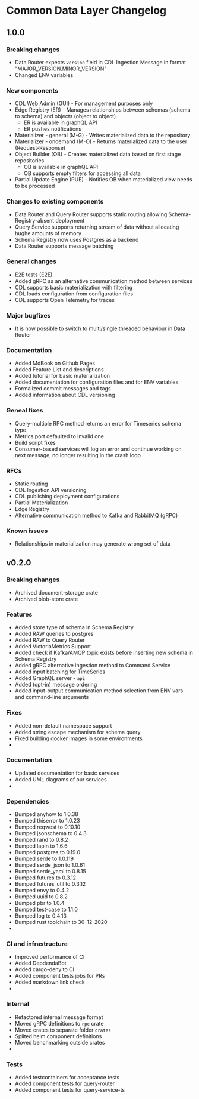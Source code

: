 # Common Data Layer Changelog

## 1.0.0

### Breaking changes
- Data Router expects `version` field in CDL Ingestion Message in format "MAJOR_VERSION.MINOR_VERSION"
- Changed ENV variables

### New components
- CDL Web Admin (GUI) - For management purposes only
- Edge Registry (ER) - Manages relationships between schemas (schema to schema) and objects (object to object)
    - ER is available in graphQL API
    - ER pushes notifications
- Materializer - general (M-G) - Writes materialized data to the repository
- Materializer - ondemand (M-O) - Returns materialized data to the user (Request-Response)
- Object Builder (OB) - Creates materialized data based on first stage repositories
    - OB is available in graphQL API
    - OB supports empty filters for accessing all data
- Partial Update Engine (PUE) - Notifies OB when materialized view needs to be processed

### Changes to existing components
- Data Router and Query Router supports static routing allowing Schema-Registry-absent deployment
- Query Service supports returning stream of data without allocating hughe amounts of memory
- Schema Registry now uses Postgres as a backend
- Data Router supports message batching

### General changes
- E2E tests (E2E)
- Added gRPC as an alternative communication method between services
- CDL supports basic materialization with filtering
- CDL loads configuration from configuration files
- CDL supports Open Telemetry for traces

### Major bugfixes
- It is now possible to switch to multi/single threaded behaviour in Data Router

### Documentation
- Added MdBook on Github Pages
- Added Feature List and descriptions
- Added tutorial for basic materialization
- Added documentation for configuration files and for ENV variables
- Formalized commit messages and tags
- Added information about CDL versioning

### Geneal fixes
- Query-multiple RPC method returns an error for Timeseries schema type
- Metrics port defaulted to invalid one
- Build script fixes
- Consumer-based services will log an error and continue working on next message, no longer resulting in the crash loop

### RFCs
- Static routing
- CDL Ingestion API versioning
- CDL publishing deployment configurations
- Partial Materialization
- Edge Registry
- Alternative communication method to Kafka and RabbitMQ (gRPC)

### Known issues
- Relationships in materialization may generate wrong set of data

## v0.2.0

### Breaking changes
- Archived document-storage crate
- Archived blob-store crate

### Features
- Added store type of schema in Schema Registry
- Added RAW queries to postgres
- Added RAW to Query Router
- Added VictoriaMetrics Support
- Added check if Kafka/AMQP topic exists before inserting new schema in Schema Registry
- Added gRPC alternative ingestion method to Command Service
- Added input batching for TimeSeries
- Added GraphQL server - `api`
- Added (opt-in) message ordering
- Added input-output communication method selection from ENV vars and command-line arguments

### Fixes
- Added non-default namespace support
- Added string escape mechanism for schema query
- Fixed building docker images in some environments
-
### Documentation
- Updated documentation for basic services
- Added UML diagrams of our services
-
### Dependencies
- Bumped anyhow to 1.0.38
- Bumped thiserror to 1.0.23
- Bumped reqwest to 0.10.10
- Bumped jsonschema to 0.4.3
- Bumped rand to 0.8.2
- Bumped lapin to 1.6.6
- Bumped postgres to 0.19.0
- Bumped serde to 1.0.119
- Bumped serde_json to 1.0.61
- Bumped serde_yaml to 0.8.15
- Bumped futures to 0.3.12
- Bumped futures_util to 0.3.12
- Bumped envy to 0.4.2
- Bumped uuid to 0.8.2
- Bumped pbr to 1.0.4
- Bumped test-case to 1.1.0
- Bumped log to 0.4.13
- Bumped rust toolchain to 30-12-2020
-
### CI and infrastructure
- Improved performance of CI
- Added DepdendaBot
- Added cargo-deny to CI
- Added component tests jobs for PRs
- Added markdown link check
-
### Internal
- Refactored internal message format
- Moved gRPC definitions to `rpc` crate
- Moved crates to separate folder `crates`
- Splited helm component definitions
- Moved benchmarking outside crates
-
### Tests
- Added testcontainers for acceptance tests
- Added component tests for query-router
- Added component tests for query-service-ts
